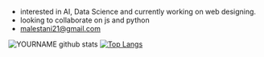 - interested in AI, Data Science and currently working on web designing.
- looking to collaborate on js and python
- malestani21@gmail.com

<!---
Mustafa-Zahedi/Mustafa-Zahedi is a ✨ special ✨ repository because its `README.md` (this file) appears on your GitHub profile.
You can click the Preview link to take a look at your changes.
--->

![YOURNAME github stats](https://github-readme-stats.vercel.app/api?username=Mustafa-Zahedi&show_icons=true&hide_border=true)
[![Top Langs](https://github-readme-stats.vercel.app/api/top-langs/?username=Mustafa-Zahedi)](https://github.com/anuraghazra/github-readme-stats)

